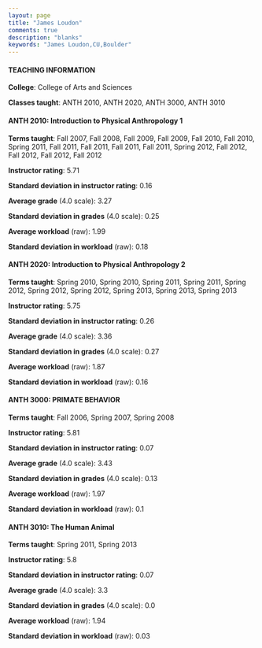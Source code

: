 ```yaml
---
layout: page
title: "James Loudon" 
comments: true
description: "blanks"
keywords: "James Loudon,CU,Boulder"
---
```

<head>
<script src="https://ajax.googleapis.com/ajax/libs/jquery/2.1.3/jquery.min.js"></script>
<script src="https://dl.dropboxusercontent.com/s/pc42nxpaw1ea4o9/highcharts.js?dl=0"></script>
<!-- <script src="../assets/js/highcharts.js"></script> -->
<style type="text/css">@font-face {
	font-family: "Bebas Neue";
	src: url(https://www.filehosting.org/file/details/544349/BebasNeue Regular.otf) format("opentype");
	}
	h1.Bebas { 
		font-family: "Bebas Neue", Verdana, Tahoma;
	}
</style>
</head>
	   
#### TEACHING INFORMATION

**College**: College of Arts and Sciences

**Classes taught**: ANTH 2010, ANTH 2020, ANTH 3000, ANTH 3010

#### ANTH 2010: Introduction to Physical Anthropology 1

**Terms taught**: Fall 2007, Fall 2008, Fall 2009, Fall 2009, Fall 2010, Fall 2010, Spring 2011, Fall 2011, Fall 2011, Fall 2011, Fall 2011, Spring 2012, Fall 2012, Fall 2012, Fall 2012, Fall 2012

**Instructor rating**: 5.71

**Standard deviation in instructor rating**: 0.16

**Average grade** (4.0 scale): 3.27

**Standard deviation in grades** (4.0 scale): 0.25

**Average workload** (raw): 1.99

**Standard deviation in workload** (raw): 0.18

#### ANTH 2020: Introduction to Physical Anthropology 2

**Terms taught**: Spring 2010, Spring 2010, Spring 2011, Spring 2011, Spring 2012, Spring 2012, Spring 2012, Spring 2013, Spring 2013, Spring 2013

**Instructor rating**: 5.75

**Standard deviation in instructor rating**: 0.26

**Average grade** (4.0 scale): 3.36

**Standard deviation in grades** (4.0 scale): 0.27

**Average workload** (raw): 1.87

**Standard deviation in workload** (raw): 0.16

#### ANTH 3000: PRIMATE BEHAVIOR

**Terms taught**: Fall 2006, Spring 2007, Spring 2008

**Instructor rating**: 5.81

**Standard deviation in instructor rating**: 0.07

**Average grade** (4.0 scale): 3.43

**Standard deviation in grades** (4.0 scale): 0.13

**Average workload** (raw): 1.97

**Standard deviation in workload** (raw): 0.1

#### ANTH 3010: The Human Animal

**Terms taught**: Spring 2011, Spring 2013

**Instructor rating**: 5.8

**Standard deviation in instructor rating**: 0.07

**Average grade** (4.0 scale): 3.3

**Standard deviation in grades** (4.0 scale): 0.0

**Average workload** (raw): 1.94

**Standard deviation in workload** (raw): 0.03

